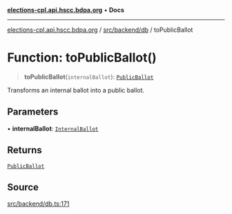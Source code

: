 [**elections-cpl.api.hscc.bdpa.org**](../../../../README.md) • **Docs**

***

[elections-cpl.api.hscc.bdpa.org](../../../../README.md) / [src/backend/db](../README.md) / toPublicBallot

# Function: toPublicBallot()

> **toPublicBallot**(`internalBallot`): [`PublicBallot`](../type-aliases/PublicBallot.md)

Transforms an internal ballot into a public ballot.

## Parameters

• **internalBallot**: [`InternalBallot`](../type-aliases/InternalBallot.md)

## Returns

[`PublicBallot`](../type-aliases/PublicBallot.md)

## Source

[src/backend/db.ts:171](https://github.com/nhscc/elections_cpl.api.hscc.bdpa.org/blob/46ed5b306a3fd199be2bd28706c3da03542c6da3/src/backend/db.ts#L171)
